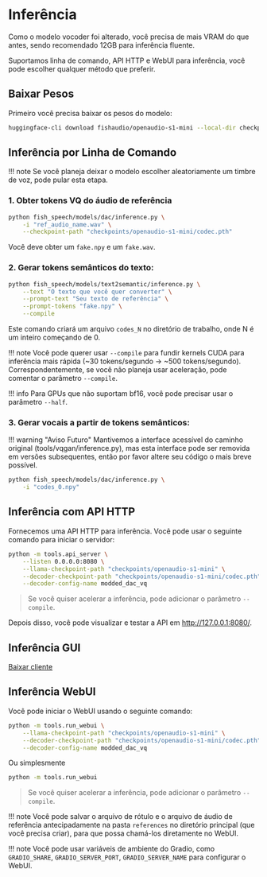 # Inferência

Como o modelo vocoder foi alterado, você precisa de mais VRAM do que antes, sendo recomendado 12GB para inferência fluente.

Suportamos linha de comando, API HTTP e WebUI para inferência, você pode escolher qualquer método que preferir.

## Baixar Pesos

Primeiro você precisa baixar os pesos do modelo:

```bash
huggingface-cli download fishaudio/openaudio-s1-mini --local-dir checkpoints/openaudio-s1-mini
```

## Inferência por Linha de Comando

!!! note
    Se você planeja deixar o modelo escolher aleatoriamente um timbre de voz, pode pular esta etapa.

### 1. Obter tokens VQ do áudio de referência

```bash
python fish_speech/models/dac/inference.py \
    -i "ref_audio_name.wav" \
    --checkpoint-path "checkpoints/openaudio-s1-mini/codec.pth"
```

Você deve obter um `fake.npy` e um `fake.wav`.

### 2. Gerar tokens semânticos do texto:

```bash
python fish_speech/models/text2semantic/inference.py \
    --text "O texto que você quer converter" \
    --prompt-text "Seu texto de referência" \
    --prompt-tokens "fake.npy" \
    --compile
```

Este comando criará um arquivo `codes_N` no diretório de trabalho, onde N é um inteiro começando de 0.

!!! note
    Você pode querer usar `--compile` para fundir kernels CUDA para inferência mais rápida (~30 tokens/segundo -> ~500 tokens/segundo).
    Correspondentemente, se você não planeja usar aceleração, pode comentar o parâmetro `--compile`.

!!! info
    Para GPUs que não suportam bf16, você pode precisar usar o parâmetro `--half`.

### 3. Gerar vocais a partir de tokens semânticos:

!!! warning "Aviso Futuro"
    Mantivemos a interface acessível do caminho original (tools/vqgan/inference.py), mas esta interface pode ser removida em versões subsequentes, então por favor altere seu código o mais breve possível.

```bash
python fish_speech/models/dac/inference.py \
    -i "codes_0.npy"
```

## Inferência com API HTTP

Fornecemos uma API HTTP para inferência. Você pode usar o seguinte comando para iniciar o servidor:

```bash
python -m tools.api_server \
    --listen 0.0.0.0:8080 \
    --llama-checkpoint-path "checkpoints/openaudio-s1-mini" \
    --decoder-checkpoint-path "checkpoints/openaudio-s1-mini/codec.pth" \
    --decoder-config-name modded_dac_vq
```

> Se você quiser acelerar a inferência, pode adicionar o parâmetro `--compile`.

Depois disso, você pode visualizar e testar a API em http://127.0.0.1:8080/.

## Inferência GUI 
[Baixar cliente](https://github.com/AnyaCoder/fish-speech-gui/releases)

## Inferência WebUI

Você pode iniciar o WebUI usando o seguinte comando:

```bash
python -m tools.run_webui \
    --llama-checkpoint-path "checkpoints/openaudio-s1-mini" \
    --decoder-checkpoint-path "checkpoints/openaudio-s1-mini/codec.pth" \
    --decoder-config-name modded_dac_vq
```

Ou simplesmente

```bash
python -m tools.run_webui
```
> Se você quiser acelerar a inferência, pode adicionar o parâmetro `--compile`.

!!! note
    Você pode salvar o arquivo de rótulo e o arquivo de áudio de referência antecipadamente na pasta `references` no diretório principal (que você precisa criar), para que possa chamá-los diretamente no WebUI.

!!! note
    Você pode usar variáveis de ambiente do Gradio, como `GRADIO_SHARE`, `GRADIO_SERVER_PORT`, `GRADIO_SERVER_NAME` para configurar o WebUI.
